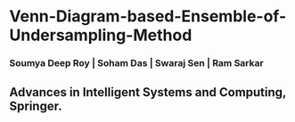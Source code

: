 # Venn-Diagram-based-Ensemble-of-Undersampling-Method

### Soumya Deep Roy | Soham Das | Swaraj Sen | Ram Sarkar
## Advances in Intelligent Systems and Computing, Springer. 

 
